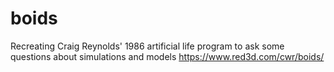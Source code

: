 # boids

Recreating Craig Reynolds' 1986 artificial life program to ask some questions about simulations and models
https://www.red3d.com/cwr/boids/